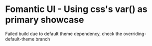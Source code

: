 # Fomantic UI - Using css's var() as primary showcase

Failed build due to default theme dependency, check the overriding-default-theme branch
